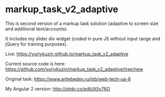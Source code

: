 # markup_task_v2_adaptive

This is second version of a markup task solution (adaptive to screen size and additional text/accounts).

It includes my slider div widget (coded in pure JS without input range and jQuery for training purposes).

Live:
https://yuriykuzin.github.io/markup_task_v2_adaptive

Current source code is here:
https://github.com/yuriykuzin/markup_task_v2_adaptive/tree/new

Original task:
https://www.artlebedev.ru/job/web-tech-ua-8

My Angular 2 version:
http://plnkr.co/edit/A5y76O
